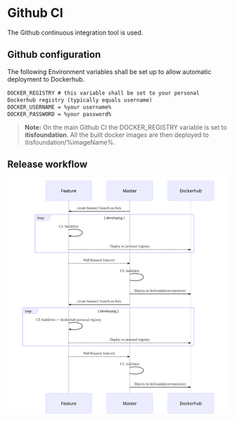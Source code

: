 # Github CI

The Github continuous integration tool is used.

## Github configuration

The following Environment variables shall be set up to allow automatic deployment to Dockerhub.

```console
DOCKER_REGISTRY # this variable shall be set to your personal Dockerhub registry (typically equals username)
DOCKER_USERNAME = %your username%
DOCKER_PASSWORD = %your password%
```

> **Note:** On the main Github CI the DOCKER_REGISTRY variable is set to **itisfoundation**. All the built docker images are then deployed to itisfoundation/%imageName%.

## Release workflow

![release workflow](mermaid-diagram-20190827131033.svg)

